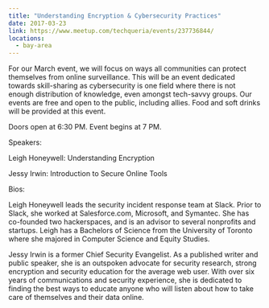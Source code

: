 ```yaml
---
title: "Understanding Encryption & Cybersecurity Practices"
date: 2017-03-23
link: https://www.meetup.com/techqueria/events/237736844/
locations:
  - bay-area
---
```


For our March event, we will focus on ways all communities can protect themselves from online surveillance. This will be an event dedicated towards skill-sharing as cybersecurity is one field where there is not enough distribution of knowledge, even amongst tech-savvy groups. Our events are free and open to the public, including allies. Food and soft drinks will be provided at this event.

Doors open at 6:30 PM. Event begins at 7 PM.

Speakers:

Leigh Honeywell: Understanding Encryption

Jessy Irwin: Introduction to Secure Online Tools

Bios:

Leigh Honeywell leads the security incident response team at Slack. Prior to Slack, she worked at Salesforce.com, Microsoft, and Symantec. She has co-founded two hackerspaces, and is an advisor to several nonprofits and startups. Leigh has a Bachelors of Science from the University of Toronto where she majored in Computer Science and Equity Studies.

Jessy Irwin is a former Chief Security Evangelist. As a published writer and public speaker, she is an outspoken advocate for security research, strong encryption and security education for the average web user. With over six years of communications and security experience, she is dedicated to finding the best ways to educate anyone who will listen about how to take care of themselves and their data online.
